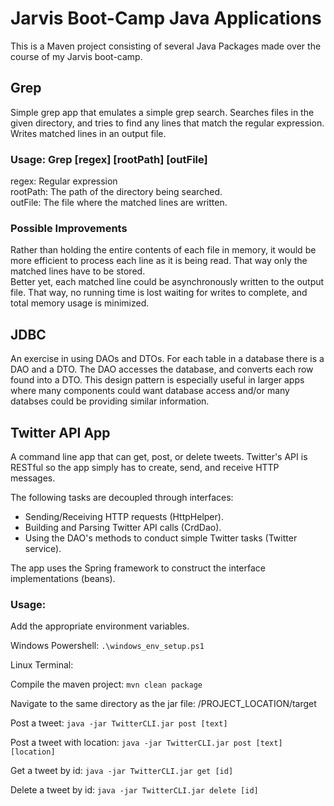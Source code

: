 # Jarvis Boot-Camp Java Applications
This is a Maven project consisting of several Java Packages made over the course of my Jarvis boot-camp.
## Grep
Simple grep app that emulates a simple grep search. Searches files in the given directory,
and tries to find any lines that match the regular expression. Writes matched lines in
an output file.
### Usage: Grep [regex] [rootPath] [outFile]
 regex: Regular expression  
 rootPath: The path of the directory being searched.  
 outFile: The file where the matched lines are written.
### Possible Improvements
Rather than holding the entire contents of each file in memory, it would be more efficient
to process each line as it is being read. That way only the matched lines have to be stored.  
Better yet, each matched line could be asynchronously written to the output file. That way,
no running time is lost waiting for writes to complete, and total memory usage is minimized.
## JDBC
An exercise in using DAOs and DTOs. For each table in a database there is a DAO and a DTO.
The DAO accesses the database, and converts each row found into a DTO. This design pattern
is especially useful in larger apps where many components could want database access and/or many
databses could be providing similar information.
## Twitter API App
A command line app that can get, post, or delete tweets. Twitter's API is RESTful so the app
simply has to create, send, and receive HTTP messages.  

The following tasks are decoupled through interfaces:
 - Sending/Receiving HTTP requests (HttpHelper).
 - Building and Parsing Twitter API calls (CrdDao).
 - Using the DAO's methods to conduct simple Twitter tasks (Twitter service).

The app uses the Spring framework to construct the interface implementations (beans).
### Usage: 
Add the appropriate environment variables.  

Windows Powershell: `.\windows_env_setup.ps1`

Linux Terminal: 

Compile the maven project: `mvn clean package`

Navigate to the same directory as the jar file: /PROJECT_LOCATION/target  

Post a tweet:
` java -jar TwitterCLI.jar post [text] `  

Post a tweet with location:
`java -jar TwitterCLI.jar post [text] [location]`  

Get a tweet by id:
`java -jar TwitterCLI.jar get [id]`  

Delete a tweet by id:
`java -jar TwitterCLI.jar delete [id]`